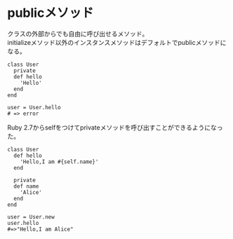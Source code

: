 # publicメソッド
クラスの外部からでも自由に呼び出せるメソッド。  
initializeメソッド以外のインスタンスメソッドはデフォルトでpublicメソッドになる。  

```
class User
  private
  def hello
    'Hello'
  end
end

user = User.hello
# => error
```

Ruby 2.7からselfをつけてprivateメソッドを呼び出すことができるようになった。  

```
class User
  def hello
    'Hello,I am #{self.name}'
  end

  private
  def name
    'Alice'
  end
end

user = User.new
user.hello
#=>"Hello,I am Alice"
```